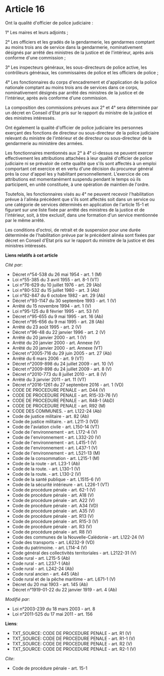 # Article 16

Ont la qualité d'officier de police judiciaire : 

1° Les maires et leurs adjoints ; 

2° Les officiers et les gradés de la gendarmerie, les gendarmes comptant au moins trois ans de service dans la gendarmerie,
nominativement désignés par arrêté des ministres de la justice et de l'intérieur, après avis conforme d'une commission ; 

3° Les inspecteurs généraux, les sous-directeurs de police active, les contrôleurs généraux, les commissaires de police et
les officiers de police ; 

4° Les fonctionnaires du corps d'encadrement et d'application de la police nationale comptant au moins trois ans de services
dans ce corps, nominativement désignés par arrêté des ministres de la justice et de l'intérieur, après avis conforme d'une
commission. 

La composition des commissions prévues aux 2° et 4° sera déterminée par un décret en Conseil d'Etat pris sur le rapport du
ministre de la justice et des ministres intéressés. 

Ont également la qualité d'officier de police judiciaire les personnes exerçant des fonctions de directeur ou sous-directeur
de la police judiciaire relevant du ministre de l'intérieur et de directeur ou sous-directeur de la gendarmerie au ministère
des armées. 

Les fonctionnaires mentionnés aux 2° à 4° ci-dessus ne peuvent exercer effectivement les attributions attachées à leur
qualité d'officier de police judiciaire ni se prévaloir de cette qualité que s'ils sont affectés à un emploi comportant cet
exercice et en vertu d'une décision du procureur général près la cour d'appel les y habilitant personnellement. L'exercice de
ces attributions est momentanément suspendu pendant le temps où ils participent, en unité constituée, à une opération de
maintien de l'ordre.  

Toutefois, les fonctionnaires visés au 4° ne peuvent recevoir l'habilitation prévue à l'alinéa précédent que s'ils sont
affectés soit dans un service ou une catégorie de services déterminés en application de l'article 15-1 et figurant sur une
liste fixée par arrêté des ministres de la justice et de l'intérieur, soit, à titre exclusif, dans une formation d'un service
mentionnée par le même arrêté. 

Les conditions d'octroi, de retrait et de suspension pour une durée déterminée de l'habilitation prévue par le précédent
alinéa sont fixées par décret en Conseil d'Etat pris sur le rapport du ministre de la justice et des ministres intéressés.

**Liens relatifs à cet article**

_Cité par_:

  - Décret n°54-538 du 26 mai 1954 - art. 1 (M)
  - Loi n°55-385 du 3 avril 1955 - art. 8-1 (VT)
  - Loi n°76-629 du 10 juillet 1976 - art. 29 (Ab)
  - Loi n°80-532 du 15 juillet 1980 - art. 3 (Ab)
  - Loi n°82-847 du 6 octobre 1982 - art. 29 (Ab)
  - Décret n°93-1147 du 30 septembre 1993 - art. 1 (V)
  - Arrêté du 15 novembre 1994 - art. 1 (V)
  - Loi n°95-125 du 8 février 1995 - art. 53 (V)
  - Décret n°95-655 du 9 mai 1995 - art. 16 (Ab)
  - Décret n°95-656 du 9 mai 1995 - art. 28 (Ab)
  - Arrêté du 23 août 1995 - art. 2 (V)
  - Décret n°96-48 du 22 janvier 1996 - art. 2 (V)
  - Arrêté du 20 janvier 2000 - art. 1 (V)
  - Arrêté du 20 janvier 2000 - art. Annexe (V)
  - Arrêté du 20 janvier 2000 - art. Annexe (VT)
  - Décret n°2005-716 du 29 juin 2005 - art. 27 (Ab)
  - Arrêté du 6 mars 2006 - art. 9 (VT)
  - Décret n°2009-898 du 24 juillet 2009 - art. 10 (V)
  - Décret n°2009-898 du 24 juillet 2009 - art. 8 (V)
  - Décret n°2010-773 du 8 juillet 2010 - art. 8 (V)
  - Arrêté du 3 janvier 2011 - art. 11 (VT)
  - Décret n°2016-1261 du 27 septembre 2016 - art. 1 (VD)
  - CODE DE PROCEDURE PENALE - art. D44 (V)
  - CODE DE PROCEDURE PENALE - art. R15-33-76 (V)
  - CODE DE PROCEDURE PENALE - art. R48-1 (AbD)
  - CODE DE PROCEDURE PENALE - art. R92 (M)
  - CODE DES COMMUNES. - art. L122-24 (Ab)
  - Code de justice militaire - art. 82 (Ab)
  - Code de justice militaire. - art. L211-3 (VD)
  - Code de l'aviation civile - art. L150-14 (VT)
  - Code de l'environnement - art. L172-4 (V)
  - Code de l'environnement - art. L332-20 (V)
  - Code de l'environnement - art. L415-1 (V)
  - Code de l'environnement - art. L437-1 (V)
  - Code de l'environnement - art. L521-13 (M)
  - Code de la consommation - art. L215-1 (M)
  - Code de la route - art. L23-1 (Ab)
  - Code de la route. - art. L130-1 (V)
  - Code de la route. - art. L130-2 (V)
  - Code de la santé publique - art. L1515-6 (V)
  - Code de la sécurité intérieure - art. L226-1 (VT)
  - Code de procédure pénale - art. 62-1 (V)
  - Code de procédure pénale - art. A18 (V)
  - Code de procédure pénale - art. A22 (V)
  - Code de procédure pénale - art. A34 (VD)
  - Code de procédure pénale - art. A35 (V)
  - Code de procédure pénale - art. R13 (V)
  - Code de procédure pénale - art. R15-3 (V)
  - Code de procédure pénale - art. R3 (V)
  - Code de procédure pénale - art. R8 (V)
  - Code des communes de la Nouvelle-Calédonie - art. L122-24 (V)
  - Code des transports - art. L6232-9 (VD)
  - Code du patrimoine. - art. L114-4 (V)
  - Code général des collectivités territoriales - art. L2122-31 (V)
  - Code rural - art. L215-5 (Ab)
  - Code rural - art. L237-1 (Ab)
  - Code rural - art. L242-24 (Ab)
  - Code rural ancien - art. 445 (Ab)
  - Code rural et de la pêche maritime - art. L671-1 (V)
  - Décret du 20 mai 1903 - art. 145 (Ab)
  - Décret n°1919-01-22 du 22 janvier 1919 - art. 4 (Ab)

_Modifié par_:

  - Loi n°2003-239 du 18 mars 2003 - art. 8
  - Loi n°2011-525 du 17 mai 2011 - art. 156

**Liens**:

  - TXT_SOURCE: CODE DE PROCEDURE PENALE - art. R1 (V)
  - TXT_SOURCE: CODE DE PROCEDURE PENALE - art. R1-1 (V)
  - TXT_SOURCE: CODE DE PROCEDURE PENALE - art. R2 (V)
  - TXT_SOURCE: CODE DE PROCEDURE PENALE - art. R2-1 (V)

_Cite_:

  - Code de procédure pénale - art. 15-1
